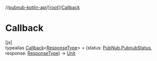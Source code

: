 //[pubnub-kotlin-api](../../../index.md)/[[root]](../index.md)/[Callback](index.md)

# Callback

[js]\
typealias [Callback](index.md)&lt;[ResponseType](index.md)&gt; = (status: [PubNub.PubnubStatus](../-pub-nub/-pubnub-status/index.md), response: [ResponseType](index.md)) -&gt; [Unit](https://kotlinlang.org/api/core/kotlin-stdlib/kotlin/-unit/index.html)
